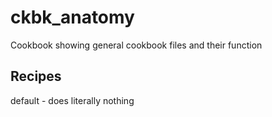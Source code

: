 # ckbk\_anatomy

Cookbook showing general cookbook files and their function

## Recipes

default - does literally nothing